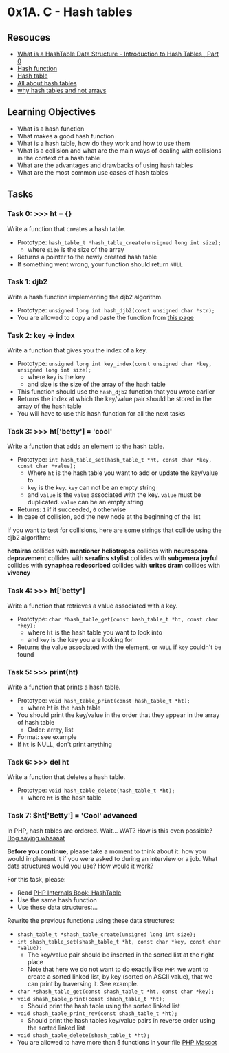 # 0x1A. C - Hash tables

## Resouces
- [What is a HashTable Data Structure - Introduction to Hash Tables , Part 0](https://www.youtube.com/watch?v=MfhjkfocRR0)
- [Hash function](https://en.wikipedia.org/wiki/Hash_function)
- [Hash table](https://en.wikipedia.org/wiki/Hash_table)
- [All about hash tables](https://www.digitalocean.com/community/tutorials/hash-table-in-c-plus-plus)
- [why hash tables and not arrays](https://stackoverflow.com/questions/31930046/what-is-a-hash-table-and-how-do-you-make-it-in-c)

## Learning Objectives
- What is a hash function
- What makes a good hash function
- What is a hash table, how do they work and how to use them
- What is a collision and what are the main ways of dealing with collisions in the context of a hash table
- What are the advantages and drawbacks of using hash tables
- What are the most common use cases of hash tables

## Tasks

### Task 0: >>> ht = {}
Write a function that creates a hash table.

- Prototype: `hash_table_t *hash_table_create(unsigned long int size);`
	- where `size` is the size of the array
- Returns a pointer to the newly created hash table
- If something went wrong, your function should return `NULL`

### Task 1: djb2
Write a hash function implementing the djb2 algorithm.

- Prototype: `unsigned long int hash_djb2(const unsigned char *str);`
- You are allowed to copy and paste the function from [this page](https://gist.github.com/papamuziko/7bb52dfbb859fdffc4bd0f95b76f71e8)

### Task 2: key -> index
Write a function that gives you the index of a key.

- Prototype: `unsigned long int key_index(const unsigned char *key, unsigned long int size);`
	- where `key` is the key
	- and size is the size of the array of the hash table
- This function should use the `hash_djb2` function that you wrote earlier
- Returns the index at which the key/value pair should be stored in the array of the hash table
- You will have to use this hash function for all the next tasks

### Task 3: >>> ht['betty'] = 'cool'
Write a function that adds an element to the hash table.

- Prototype: `int hash_table_set(hash_table_t *ht, const char *key, const char *value);`
	- Where `ht` is the hash table you want to add or update the key/value to
	- `key` is the `key`. `key` can not be an empty string
	- and `value` is the `value` associated with the key. `value` must be duplicated. `value` can be an empty string
- Returns: `1` if it succeeded, `0` otherwise
- In case of collision, add the new node at the beginning of the list

If you want to test for collisions, here are some strings that collide using the djb2 algorithm:

**hetairas** collides with **mentioner**
**heliotropes** collides with **neurospora**
**depravement** collides with **serafins**
**stylist** collides with **subgenera**
**joyful** collides with **synaphea**
**redescribed** collides with **urites**
**dram** collides with **vivency**

### Task 4: >>> ht['betty']
Write a function that retrieves a value associated with a key.

- Prototype: `char *hash_table_get(const hash_table_t *ht, const char *key);`
	- where `ht` is the hash table you want to look into
	- and `key` is the key you are looking for
- Returns the value associated with the element, or `NULL` if `key` couldn't be found

### Task 5: >>> print(ht)
Write a function that prints a hash table.

- Prototype: `void hash_table_print(const hash_table_t *ht);`
	- where ht is the hash table
- You should print the key/value in the order that they appear in the array of hash table
	- Order: array, list
- Format: see example
- If `ht` is NULL, don't print anything

### Task 6: >>> del ht
Write a function that deletes a hash table.

- Prototype: `void hash_table_delete(hash_table_t *ht);`
	- where `ht` is the hash table

### Task 7: $ht['Betty'] = 'Cool' **advanced**
In PHP, hash tables are ordered. Wait... WAT? How is this even possible?
[Dog saying whaaaat](https://s3.amazonaws.com/alx-intranet.hbtn.io/uploads/medias/2020/9/5ebbea5dea5a575b38243d597604000715982925.gif?X-Amz-Algorithm=AWS4-HMAC-SHA256&X-Amz-Credential=AKIARDDGGGOUSBVO6H7D%2F20240201%2Fus-east-1%2Fs3%2Faws4_request&X-Amz-Date=20240201T232718Z&X-Amz-Expires=86400&X-Amz-SignedHeaders=host&X-Amz-Signature=0ff91a001fb16781cf3869ac9470db2b2303a0f6dcdf1db9a646e0d6e0525ad4)

**Before you continue,** please take a moment to think about it: how you would implement it if you were asked to during an interview or a job. What data structures would you use? How would it work?

For this task, please:

- Read [PHP Internals Book: HashTable](https://www.phpinternalsbook.com/php5/hashtables/basic_structure.html)
- Use the same hash function
- Use these data structures:...

Rewrite the previous functions using these data structures:

- `shash_table_t *shash_table_create(unsigned long int size);`
- `int shash_table_set(shash_table_t *ht, const char *key, const char *value);`
	- The key/value pair should be inserted in the sorted list at the right place
	- Note that here we do not want to do exactly like `PHP`: we want to create a sorted linked list, by key (sorted on ASCII value), that we can print by traversing it. See example.
- `char *shash_table_get(const shash_table_t *ht, const char *key);`
- `void shash_table_print(const shash_table_t *ht);`
	- Should print the hash table using the sorted linked list
- `void shash_table_print_rev(const shash_table_t *ht);`
	- Should print the hash tables key/value pairs in reverse order using the sorted linked list
- `void shash_table_delete(shash_table_t *ht);`
- You are allowed to have more than 5 functions in your file
[PHP Mascot](https://s3.amazonaws.com/intranet-projects-files/holbertonschool-low_level_programming/253/php.png)
